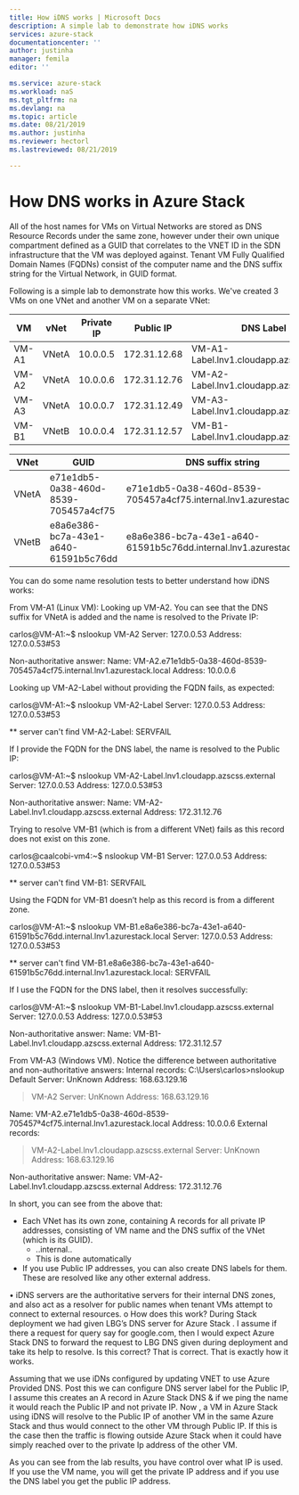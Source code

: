 ```yaml
---
title: How iDNS works | Microsoft Docs
description: A simple lab to demonstrate how iDNS works
services: azure-stack
documentationcenter: ''
author: justinha
manager: femila
editor: ''

ms.service: azure-stack
ms.workload: naS
ms.tgt_pltfrm: na
ms.devlang: na
ms.topic: article
ms.date: 08/21/2019
ms.author: justinha
ms.reviewer: hectorl
ms.lastreviewed: 08/21/2019

---
```


# How DNS works in Azure Stack

All of the host names for VMs on Virtual Networks are stored as DNS Resource Records under the same zone, however under their own unique compartment defined as a GUID that correlates to the VNET ID in the SDN infrastructure that the VM was deployed against. 
Tenant VM Fully Qualified Domain Names (FQDNs) consist of the computer name and the DNS suffix string for the Virtual Network, in GUID format.
 
Following is a simple lab to demonstrate how this works. We've created 3 VMs on one VNet and another VM on a separate VNet:
 
|VM    |vNet    |Private IP   |Public IP    | DNS Label                         -      |
|------|--------|-------------|-------------|------------------------------------------|
|VM-A1 |VNetA   | 10.0.0.5    |172.31.12.68 |VM-A1-Label.lnv1.cloudapp.azscss.external |
|VM-A2 |VNetA   | 10.0.0.6    |172.31.12.76 |VM-A2-Label.lnv1.cloudapp.azscss.external |
|VM-A3 |VNetA   | 10.0.0.7    |172.31.12.49 |VM-A3-Label.lnv1.cloudapp.azscss.external |
|VM-B1 |VNetB   | 10.0.0.4    |172.31.12.57 |VM-B1-Label.lnv1.cloudapp.azscss.external |
 
 
|VNet  |GUID                                 |DNS suffix string                                                  |
|------|-------------------------------------|-------------------------------------------------------------------|
|VNetA |e71e1db5-0a38-460d-8539-705457a4cf75 |e71e1db5-0a38-460d-8539-705457a4cf75.internal.lnv1.azurestack.local|
|VNetB |e8a6e386-bc7a-43e1-a640-61591b5c76dd |e8a6e386-bc7a-43e1-a640-61591b5c76dd.internal.lnv1.azurestack.local|
 
 
You can do some name resolution tests to better understand how iDNS works:
 
From VM-A1 (Linux VM):
Looking up VM-A2. You can see that the DNS suffix for VNetA is added and the name is resolved to the Private IP:
 
carlos@VM-A1:~$ nslookup VM-A2
Server:         127.0.0.53
Address:        127.0.0.53#53
 
Non-authoritative answer:
Name:   VM-A2.e71e1db5-0a38-460d-8539-705457a4cf75.internal.lnv1.azurestack.local
Address: 10.0.0.6
 
Looking up VM-A2-Label without providing the FQDN fails, as expected:
 
carlos@VM-A1:~$ nslookup VM-A2-Label
Server:         127.0.0.53
Address:        127.0.0.53#53
 
** server can't find VM-A2-Label: SERVFAIL
 
If I provide the FQDN for the DNS label, the name is resolved to the Public IP:
 
carlos@VM-A1:~$ nslookup VM-A2-Label.lnv1.cloudapp.azscss.external
Server:         127.0.0.53
Address:        127.0.0.53#53
 
Non-authoritative answer:
Name:   VM-A2-Label.lnv1.cloudapp.azscss.external
Address: 172.31.12.76
 
Trying to resolve VM-B1 (which is from a different VNet) fails as this record does not exist on this zone.
 
carlos@caalcobi-vm4:~$ nslookup VM-B1
Server:         127.0.0.53
Address:        127.0.0.53#53
 
** server can't find VM-B1: SERVFAIL
 
Using the FQDN for VM-B1 doesn’t help as this record is from a different zone.
 
carlos@VM-A1:~$ nslookup VM-B1.e8a6e386-bc7a-43e1-a640-61591b5c76dd.internal.lnv1.azurestack.local
Server:         127.0.0.53
Address:        127.0.0.53#53
 
** server can't find VM-B1.e8a6e386-bc7a-43e1-a640-61591b5c76dd.internal.lnv1.azurestack.local: SERVFAIL
 
If I use the FQDN for the DNS label, then it resolves successfully:
 
carlos@VM-A1:~$ nslookup VM-B1-Label.lnv1.cloudapp.azscss.external
Server:         127.0.0.53
Address:        127.0.0.53#53
 
Non-authoritative answer:
Name:   VM-B1-Label.lnv1.cloudapp.azscss.external
Address: 172.31.12.57
 
From VM-A3 (Windows VM). Notice the difference between authoritative and non-authoritative answers:
Internal records:
C:\Users\carlos>nslookup
Default Server:  UnKnown
Address:  168.63.129.16
 
> VM-A2
Server:  UnKnown
Address:  168.63.129.16
 
Name:    VM-A2.e71e1db5-0a38-460d-8539-705457ª4cf75.internal.lnv1.azurestack.local
Address:  10.0.0.6
External records:
> VM-A2-Label.lnv1.cloudapp.azscss.external
Server:  UnKnown
Address:  168.63.129.16
 
Non-authoritative answer:
Name:    VM-A2-Label.lnv1.cloudapp.azscss.external
Address:  172.31.12.76
 
 
In short, you can see from the above that:
 
*   Each VNet has its own zone, containing A records for all private IP addresses, consisting of VM name and the DNS suffix of the VNet (which is its GUID).
    *   <vmname>.<vnetGUID>.internal.<region>.<stackinternalFQDN>
    *   This is done automatically
*   If you use Public IP addresses, you can also create DNS labels for them. These are resolved like any other external address.
 
 
•         iDNS servers are the authoritative servers for their internal DNS zones, and also act as a resolver for public names when tenant VMs attempt to connect to external resources.
o    How does this work? During Stack deployment we had given LBG’s DNS server for Azure Stack . I assume if there a request for query say for google.com, then I would expect Azure Stack DNS to forward the request to LBG DNS given during deployment and take its help to resolve. Is this correct?
That is correct. That is exactly how it works.
 
 
Assuming that we use iDNs configured by updating VNET to use Azure Provided DNS. Post this we can configure DNS server label for the Public IP, I assume this creates an A record in Azure Stack DNS & if we ping the name it would reach the Public IP and not private IP.
Now , a VM in Azure Stack using iDNS will resolve to the Public IP of another VM in the same Azure Stack and thus would connect to the other VM through Public IP. If this is the case then the traffic is flowing outside Azure Stack when it could have simply reached over to the private Ip address of the other VM.
 
As you can see from the lab results, you have control over what IP is used. If you use the VM name, you will get the private IP address and if you use the DNS label you get the public IP address.